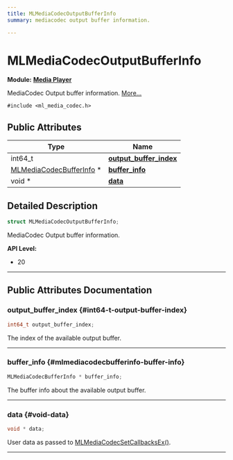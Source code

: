 ```yaml
---
title: MLMediaCodecOutputBufferInfo
summary: mediacodec output buffer information. 

---
```


# MLMediaCodecOutputBufferInfo

**Module:** **[Media Player](/versioned_docs/version-31-Aug-2023/api-ref/api/Modules/group___media_player/group___media_player.md)**



MediaCodec Output buffer information.  [More...](#detailed-description)


`#include <ml_media_codec.h>`

## Public Attributes

| Type           | Name           |
| -------------- | -------------- |
| int64_t | **[output_buffer_index](/versioned_docs/version-31-Aug-2023/api-ref/api/Modules/group___media_player/struct_m_l_media_codec_output_buffer_info.md#int64-t-output-buffer-index)**  |
| [MLMediaCodecBufferInfo](/versioned_docs/version-31-Aug-2023/api-ref/api/Modules/group___media_player/struct_m_l_media_codec_buffer_info.md) * | **[buffer_info](/versioned_docs/version-31-Aug-2023/api-ref/api/Modules/group___media_player/struct_m_l_media_codec_output_buffer_info.md#mlmediacodecbufferinfo-buffer-info)**  |
| void * | **[data](/versioned_docs/version-31-Aug-2023/api-ref/api/Modules/group___media_player/struct_m_l_media_codec_output_buffer_info.md#void-data)**  |

## Detailed Description

```cpp
struct MLMediaCodecOutputBufferInfo;
```

MediaCodec Output buffer information. 




**API Level:**
  * 20




-----------
## Public Attributes Documentation

### output_buffer_index {#int64-t-output-buffer-index}

```cpp
int64_t output_buffer_index;
```


The index of the available output buffer. 





-----------

### buffer_info {#mlmediacodecbufferinfo-buffer-info}

```cpp
MLMediaCodecBufferInfo * buffer_info;
```


The buffer info about the available output buffer. 





-----------

### data {#void-data}

```cpp
void * data;
```


User data as passed to [MLMediaCodecSetCallbacksEx()](/versioned_docs/version-31-Aug-2023/api-ref/api/Modules/group___media_player/group___media_player.md#mlresult-mlmediacodecsetcallbacksex). 





-----------


